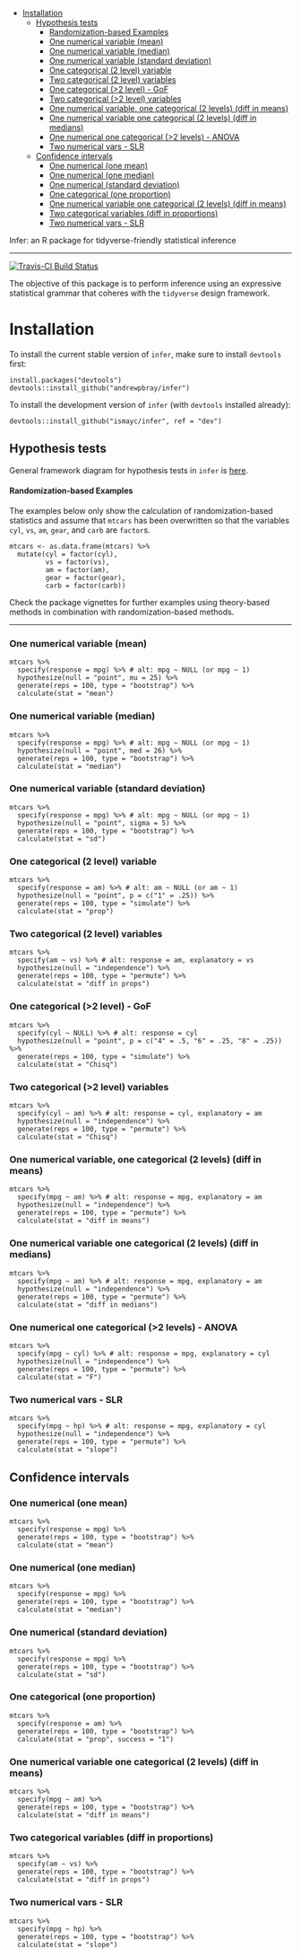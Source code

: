 
-   [Installation](#installation)
    -   [Hypothesis tests](#hypothesis-tests)
        -   [Randomization-based Examples](#randomization-based-examples)
        -   [One numerical variable (mean)](#one-numerical-variable-mean)
        -   [One numerical variable (median)](#one-numerical-variable-median)
        -   [One numerical variable (standard deviation)](#one-numerical-variable-standard-deviation)
        -   [One categorical (2 level) variable](#one-categorical-2-level-variable)
        -   [Two categorical (2 level) variables](#two-categorical-2-level-variables)
        -   [One categorical (&gt;2 level) - GoF](#one-categorical-2-level---gof)
        -   [Two categorical (&gt;2 level) variables](#two-categorical-2-level-variables-1)
        -   [One numerical variable, one categorical (2 levels) (diff in means)](#one-numerical-variable-one-categorical-2-levels-diff-in-means)
        -   [One numerical variable one categorical (2 levels) (diff in medians)](#one-numerical-variable-one-categorical-2-levels-diff-in-medians)
        -   [One numerical one categorical (&gt;2 levels) - ANOVA](#one-numerical-one-categorical-2-levels---anova)
        -   [Two numerical vars - SLR](#two-numerical-vars---slr)
    -   [Confidence intervals](#confidence-intervals)
        -   [One numerical (one mean)](#one-numerical-one-mean)
        -   [One numerical (one median)](#one-numerical-one-median)
        -   [One numerical (standard deviation)](#one-numerical-standard-deviation)
        -   [One categorical (one proportion)](#one-categorical-one-proportion)
        -   [One numerical variable one categorical (2 levels) (diff in means)](#one-numerical-variable-one-categorical-2-levels-diff-in-means-1)
        -   [Two categorical variables (diff in proportions)](#two-categorical-variables-diff-in-proportions)
        -   [Two numerical vars - SLR](#two-numerical-vars---slr-1)

Infer: an R package for tidyverse-friendly statistical inference

------------------------------------------------------------------------

[![Travis-CI Build Status](https://travis-ci.org/andrewpbray/infer.svg?branch=master)](https://travis-ci.org/andrewpbray/infer)

The objective of this package is to perform inference using an expressive statistical grammar that coheres with the `tidyverse` design framework.

Installation
============

To install the current stable version of `infer`, make sure to install `devtools` first:

    install.packages("devtools")
    devtools::install_github("andrewpbray/infer")

To install the development version of `infer` (with `devtools` installed already):

    devtools::install_github("ismayc/infer", ref = "dev")

Hypothesis tests
----------------

General framework diagram for hypothesis tests in `infer` is [here](https://github.com/andrewpbray/infer/raw/master/figs/ht-diagram.png).

#### Randomization-based Examples

The examples below only show the calculation of randomization-based statistics and assume that `mtcars` has been overwritten so that the variables `cyl`, `vs`, `am`, `gear`, and `carb` are `factor`s.

    mtcars <- as.data.frame(mtcars) %>%
      mutate(cyl = factor(cyl),
             vs = factor(vs),
             am = factor(am),
             gear = factor(gear),
             carb = factor(carb))

Check the package vignettes for further examples using theory-based methods in combination with randomization-based methods.

------------------------------------------------------------------------

### One numerical variable (mean)

    mtcars %>%
      specify(response = mpg) %>% # alt: mpg ~ NULL (or mpg ~ 1)
      hypothesize(null = "point", mu = 25) %>% 
      generate(reps = 100, type = "bootstrap") %>% 
      calculate(stat = "mean")

### One numerical variable (median)

    mtcars %>%
      specify(response = mpg) %>% # alt: mpg ~ NULL (or mpg ~ 1)
      hypothesize(null = "point", med = 26) %>% 
      generate(reps = 100, type = "bootstrap") %>% 
      calculate(stat = "median")

### One numerical variable (standard deviation)

    mtcars %>%
      specify(response = mpg) %>% # alt: mpg ~ NULL (or mpg ~ 1)
      hypothesize(null = "point", sigma = 5) %>% 
      generate(reps = 100, type = "bootstrap") %>% 
      calculate(stat = "sd")

### One categorical (2 level) variable

    mtcars %>%
      specify(response = am) %>% # alt: am ~ NULL (or am ~ 1)
      hypothesize(null = "point", p = c("1" = .25)) %>% 
      generate(reps = 100, type = "simulate") %>% 
      calculate(stat = "prop")

### Two categorical (2 level) variables

    mtcars %>%
      specify(am ~ vs) %>% # alt: response = am, explanatory = vs
      hypothesize(null = "independence") %>%
      generate(reps = 100, type = "permute") %>%
      calculate(stat = "diff in props")

### One categorical (&gt;2 level) - GoF

    mtcars %>%
      specify(cyl ~ NULL) %>% # alt: response = cyl
      hypothesize(null = "point", p = c("4" = .5, "6" = .25, "8" = .25)) %>%
      generate(reps = 100, type = "simulate") %>%
      calculate(stat = "Chisq")

### Two categorical (&gt;2 level) variables

    mtcars %>%
      specify(cyl ~ am) %>% # alt: response = cyl, explanatory = am
      hypothesize(null = "independence") %>%
      generate(reps = 100, type = "permute") %>%
      calculate(stat = "Chisq")

### One numerical variable, one categorical (2 levels) (diff in means)

    mtcars %>%
      specify(mpg ~ am) %>% # alt: response = mpg, explanatory = am
      hypothesize(null = "independence") %>%
      generate(reps = 100, type = "permute") %>%
      calculate(stat = "diff in means")

### One numerical variable one categorical (2 levels) (diff in medians)

    mtcars %>%
      specify(mpg ~ am) %>% # alt: response = mpg, explanatory = am
      hypothesize(null = "independence") %>%
      generate(reps = 100, type = "permute") %>%
      calculate(stat = "diff in medians")

### One numerical one categorical (&gt;2 levels) - ANOVA

    mtcars %>%
      specify(mpg ~ cyl) %>% # alt: response = mpg, explanatory = cyl
      hypothesize(null = "independence") %>%
      generate(reps = 100, type = "permute") %>%
      calculate(stat = "F")

### Two numerical vars - SLR

    mtcars %>%
      specify(mpg ~ hp) %>% # alt: response = mpg, explanatory = cyl
      hypothesize(null = "independence") %>%
      generate(reps = 100, type = "permute") %>%
      calculate(stat = "slope")

Confidence intervals
--------------------

### One numerical (one mean)

    mtcars %>%
      specify(response = mpg) %>%
      generate(reps = 100, type = "bootstrap") %>%
      calculate(stat = "mean")

### One numerical (one median)

    mtcars %>%
      specify(response = mpg) %>%
      generate(reps = 100, type = "bootstrap") %>%
      calculate(stat = "median")

### One numerical (standard deviation)

    mtcars %>%
      specify(response = mpg) %>%
      generate(reps = 100, type = "bootstrap") %>%
      calculate(stat = "sd")

### One categorical (one proportion)

    mtcars %>%
      specify(response = am) %>%
      generate(reps = 100, type = "bootstrap") %>%
      calculate(stat = "prop", success = "1")

### One numerical variable one categorical (2 levels) (diff in means)

    mtcars %>%
      specify(mpg ~ am) %>%
      generate(reps = 100, type = "bootstrap") %>%
      calculate(stat = "diff in means")

### Two categorical variables (diff in proportions)

    mtcars %>%
      specify(am ~ vs) %>%
      generate(reps = 100, type = "bootstrap") %>%
      calculate(stat = "diff in props")

### Two numerical vars - SLR

    mtcars %>%
      specify(mpg ~ hp) %>% 
      generate(reps = 100, type = "bootstrap") %>%
      calculate(stat = "slope")
